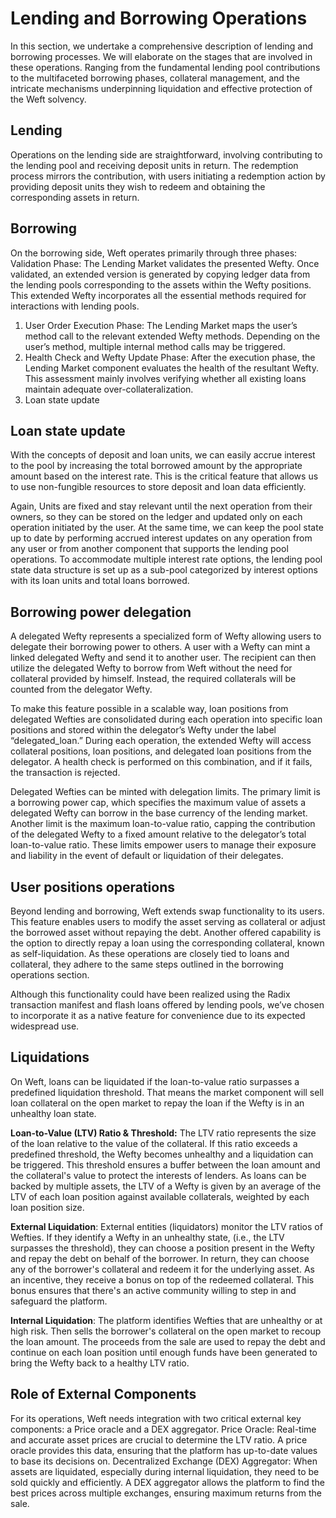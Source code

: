 # Lending and Borrowing Operations

In this section, we undertake a comprehensive description of lending and borrowing processes. We will elaborate on the stages that are involved in these operations. Ranging from the fundamental lending pool contributions to the multifaceted borrowing phases, collateral management, and the intricate mechanisms underpinning liquidation and effective protection of the Weft solvency.

## Lending

Operations on the lending side are straightforward, involving contributing to the lending pool and receiving deposit units in return. The redemption process mirrors the contribution, with users initiating a redemption action by providing deposit units they wish to redeem and obtaining the corresponding assets in return.

## Borrowing

On the borrowing side, Weft operates primarily through three phases:
Validation Phase: The Lending Market validates the presented Wefty. Once validated, an extended version is generated by copying ledger data from the lending pools corresponding to the assets within the Wefty positions. This extended Wefty incorporates all the essential methods required for interactions with lending pools.
1. User Order Execution Phase: The Lending Market maps the user’s method call to the relevant extended Wefty methods. Depending on the user’s method, multiple internal method calls may be triggered.
2. Health Check and Wefty Update Phase: After the execution phase, the Lending Market component evaluates the health of the resultant Wefty. This assessment mainly involves verifying whether all existing loans maintain adequate over-collateralization.
3. Loan state update

## Loan state update

With the concepts of deposit and loan units, we can easily accrue interest to the pool by increasing the total borrowed amount by the appropriate amount based on the interest rate. 
This is the critical feature that allows us to use non-fungible resources to store deposit and loan data efficiently.

Again, Units are fixed and stay relevant until the next operation from their owners, so they can be stored on the ledger and updated only on each operation initiated by the user. At the same time, we can keep the pool state up to date by performing accrued interest updates on any operation from any user or from another component that supports the lending pool operations.
To accommodate multiple interest rate options,  the lending pool state data structure is set up as a sub-pool categorized by interest options with its loan units and total loans borrowed.

## Borrowing power delegation 

A delegated Wefty represents a specialized form of Wefty allowing users to delegate their borrowing power to others. A user with a Wefty can mint a linked delegated Wefty and send it to another user. The recipient can then utilize the delegated Wefty to borrow from Weft without the need for collateral provided by himself. Instead, the required collaterals will be counted from the delegator Wefty.

To make this feature possible in a scalable way, loan positions from delegated Wefties are consolidated during each operation into specific loan positions and stored within the delegator’s Wefty under the label “delegated_loan.” During each operation, the extended Wefty will access collateral positions, loan positions, and delegated loan positions from the delegator. A health check is performed on this combination, and if it fails, the transaction is rejected.

Delegated Wefties can be minted with delegation limits. The primary limit is a borrowing power cap, which specifies the maximum value of assets a delegated Wefty can borrow in the base currency of the lending market. Another limit is the maximum loan-to-value ratio, capping the contribution of the delegated Wefty to a fixed amount relative to the delegator’s total loan-to-value ratio. These limits empower users to manage their exposure and liability in the event of default or liquidation of their delegates.

## User positions operations

Beyond lending and borrowing, Weft extends swap functionality to its users. This feature enables users to modify the asset serving as collateral or adjust the borrowed asset without repaying the debt. Another offered capability is the option to directly repay a loan using the corresponding collateral, known as self-liquidation. As these operations are closely tied to loans and collateral, they adhere to the same steps outlined in the borrowing operations section.

Although this functionality could have been realized using the Radix transaction manifest and flash loans offered by lending pools, we’ve chosen to incorporate it as a native feature for convenience due to its expected widespread use.

## Liquidations

On Weft, loans can be liquidated if the loan-to-value ratio surpasses a predefined liquidation threshold. That means the market component will sell loan collateral on the open market to repay the loan if the Wefty is in an unhealthy loan state.

**Loan-to-Value (LTV) Ratio & Threshold:** The LTV ratio represents the size of the loan relative to the value of the collateral. If this ratio exceeds a predefined threshold, the Wefty becomes unhealthy and a liquidation can be triggered. This threshold ensures a buffer between the loan amount and the collateral's value to protect the interests of lenders. As loans can be backed by multiple assets, the LTV of a Wefty is given by an average of the LTV of each loan position against available collaterals, weighted by each loan position size.

**External Liquidation**: External entities (liquidators) monitor the LTV ratios of Wefties. If they identify a Wefty in an unhealthy state, (i.e., the LTV surpasses the threshold), they can choose a position present in the Wefty and repay the debt on behalf of the borrower. In return, they can choose any of the borrower's collateral and redeem it for the underlying asset. As an incentive, they receive a bonus on top of the redeemed collateral. This bonus ensures that there's an active community willing to step in and safeguard the platform.

**Internal Liquidation**: The platform identifies Wefties that are unhealthy or at high risk. Then sells the borrower's collateral on the open market to recoup the loan amount. The proceeds from the sale are used to repay the debt and continue on each loan position until enough funds have been generated to bring the Wefty back to a healthy LTV ratio.


## Role of External Components
For its operations, Weft needs integration with two critical external key components: a Price oracle and a DEX aggregator.
Price Oracle: Real-time and accurate asset prices are crucial to determine the LTV ratio. A price oracle provides this data, ensuring that the platform has up-to-date values to base its decisions on.
Decentralized Exchange (DEX) Aggregator: When assets are liquidated, especially during internal liquidation, they need to be sold quickly and efficiently. A DEX aggregator allows the platform to find the best prices across multiple exchanges, ensuring maximum returns from the sale.

